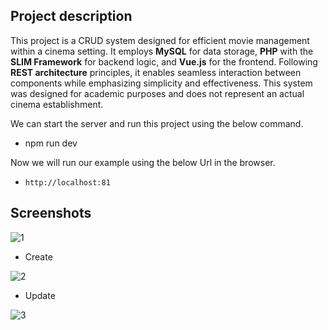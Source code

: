 ## Project description
This project is a CRUD system designed for efficient movie management within a cinema setting. It employs **MySQL** for data storage, **PHP** with the **SLIM Framework** for backend logic, and **Vue.js** for the frontend. Following **REST architecture** principles, it enables seamless interaction between components while emphasizing simplicity and effectiveness.
This system was designed for academic purposes and does not represent an actual cinema establishment.

We can start the server and run this project using the below command.
*  npm run dev

Now we will run our example using the below Url in the browser.
* `http://localhost:81`



## Screenshots

![1](https://github.com/ElonaMaliqi/Cinema-Movie-Management-System/assets/113908382/33d10b4a-1d2a-43d0-ac88-24dad4aa2398)

* Create


![2](https://github.com/ElonaMaliqi/Cinema-Movie-Management-System/assets/113908382/6f3bf662-abca-46fa-a1c0-57a68eb85669)


* Update


![3](https://github.com/ElonaMaliqi/Cinema-Movie-Management-System/assets/113908382/83f650be-198f-4e0e-b8a2-92876454aeaa)



